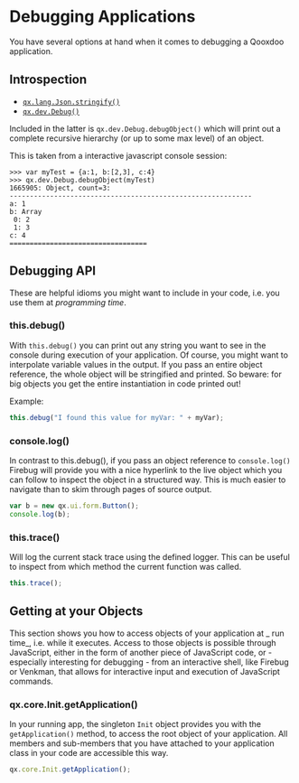 # Debugging Applications

You have several options at hand when it comes to debugging a Qooxdoo
application.

## Introspection

- [`qx.lang.Json.stringify()`](apps://apiviewer/#qx.lang.Json~stringify)
- [`qx.dev.Debug()`](apps://apiviewer/#qx.dev.Debug)

Included in the latter is `qx.dev.Debug.debugObject()` which will print out a
complete recursive hierarchy (or up to some max level) of an object.

This is taken from a interactive javascript console session:

```text
>>> var myTest = {a:1, b:[2,3], c:4}
>>> qx.dev.Debug.debugObject(myTest)
1665905: Object, count=3:
------------------------------------------------------------
a: 1
b: Array
 0: 2
 1: 3
c: 4
==================================

```

## Debugging API

These are helpful idioms you might want to include in your code, i.e. you use
them at _programming time_.

### this.debug()

With `this.debug()` you can print out any string you want to see in the console
during execution of your application. Of course, you might want to interpolate
variable values in the output. If you pass an entire object reference, the whole
object will be stringified and printed. So beware: for big objects you get the
entire instantiation in code printed out!

Example:

```javascript
this.debug("I found this value for myVar: " + myVar);
```

### console.log()

In contrast to this.debug(), if you pass an object reference to `console.log()`
Firebug will provide you with a nice hyperlink to the live object which you can
follow to inspect the object in a structured way. This is much easier to
navigate than to skim through pages of source output.

```javascript
var b = new qx.ui.form.Button();
console.log(b);
```

### this.trace()

Will log the current stack trace using the defined logger. This can be useful to
inspect from which method the current function was called.

```javascript
this.trace();
```

## Getting at your Objects

This section shows you how to access objects of your application at _ run time_,
i.e. while it executes. Access to those objects is possible through JavaScript,
either in the form of another piece of JavaScript code, or - especially
interesting for debugging - from an interactive shell, like Firebug or Venkman,
that allows for interactive input and execution of JavaScript commands.

### qx.core.Init.getApplication()

In your running app, the singleton `Init` object provides you with the
`getApplication()` method, to access the root object of your application. All
members and sub-members that you have attached to your application class in your
code are accessible this way.

```javascript
qx.core.Init.getApplication();
```
